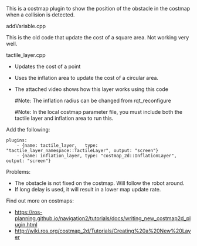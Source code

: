
This is a costmap plugin to show the position of the obstacle in the costmap when a collision is detected.

addVariable.cpp

This is the old code that update the cost of a square area. 
Not working very well. 

tactile_layer.cpp
- Updates the cost of a point
- Uses the inflation area to update the cost of a circular area.
- The attached video shows how this layer works using this code

	#Note: The inflation radius can be changed from rqt_reconfigure

	#Note: In the local costmap parameter file, you must include both the tactile layer and 	inflation area to run this.

Add the following:

    plugins: 
        - {name: tactile_layer,   type: "tactile_layer_namespace::TactileLayer", output: "screen"}  
        - {name: inflation_layer, type: "costmap_2d::InflationLayer", output: "screen"}   

Problems:
- The obstacle is not fixed on the costmap. Will follow the robot around.
- If long delay is used, it will result in a lower map update rate.

Find out more on costmaps:
- https://ros-planning.github.io/navigation2/tutorials/docs/writing_new_costmap2d_plugin.html 
- http://wiki.ros.org/costmap_2d/Tutorials/Creating%20a%20New%20Layer
